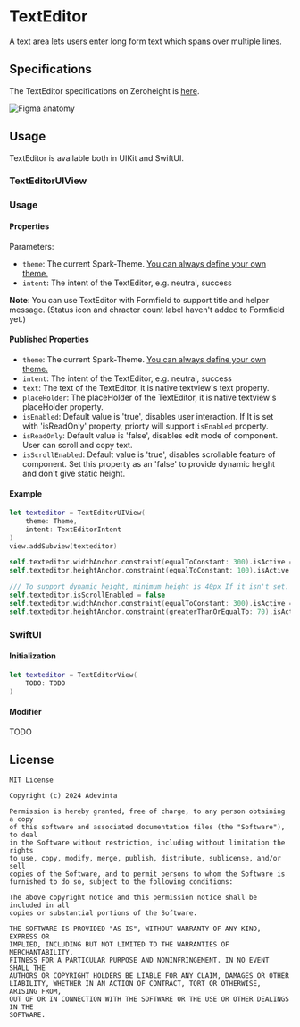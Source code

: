 
# TextEditor

A text area lets users enter long form text which spans over multiple lines.

## Specifications

The TextEditor specifications on Zeroheight is [here](https://spark.adevinta.com/1186e1705/p/365c2e-text-area--text-view).

![Figma anatomy](https://github.com/user-attachments/assets/a62f1e4c-82bb-496f-9429-eada2c7aed93)

## Usage

TextEditor is available both in UIKit and SwiftUI.

### TextEditorUIView

### Usage

#### Properties

Parameters:
* `theme`: The current Spark-Theme. [You can always define your own theme.](https://github.com/adevinta/spark-ios/wiki/Theming#your-own-theming)
* `intent`: The intent of the TextEditor, e.g. neutral, success

**Note**: You can use TextEditor with Formfield to support title and helper message. (Status icon and chracter count label haven't added to Formfield yet.)

#### Published Properties

* `theme`: The current Spark-Theme. [You can always define your own theme.](https://github.com/adevinta/spark-ios/wiki/Theming#your-own-theming)
* `intent`: The intent of the TextEditor, e.g. neutral, success
* `text`: The text of the TextEditor, it is native textview's text property.
* `placeHolder`: The placeHolder of the TextEditor, it is native textview's placeHolder property.
* `isEnabled`: Default value is 'true', disables user interaction. If It is set with 'isReadOnly' property, priorty will support `isEnabled` property. 
* `isReadOnly`: Default value is 'false', disables edit mode of component. User can scroll and copy text.
* `isScrollEnabled`: Default value is 'true', disables scrollable feature of component. Set this property as an 'false' to provide dynamic height and don't give static height.

#### Example

```swift
let texteditor = TextEditorUIView(
    theme: Theme,
    intent: TextEditorIntent
)
view.addSubview(texteditor)

self.texteditor.widthAnchor.constraint(equalToConstant: 300).isActive = true
self.texteditor.heightAnchor.constraint(equalToConstant: 100).isActive = true

/// To support dynamic height, minimum height is 40px If it isn't set. You can change minimum height. 
self.texteditor.isScrollEnabled = false
self.texteditor.widthAnchor.constraint(equalToConstant: 300).isActive = true
self.texteditor.heightAnchor.constraint(greaterThanOrEqualTo: 70).isActive = true
```

### SwiftUI

#### Initialization

```swift
let texteditor = TextEditorView(
    TODO: TODO
)
```

#### Modifier

TODO


## License

```
MIT License

Copyright (c) 2024 Adevinta

Permission is hereby granted, free of charge, to any person obtaining a copy
of this software and associated documentation files (the "Software"), to deal
in the Software without restriction, including without limitation the rights
to use, copy, modify, merge, publish, distribute, sublicense, and/or sell
copies of the Software, and to permit persons to whom the Software is
furnished to do so, subject to the following conditions:

The above copyright notice and this permission notice shall be included in all
copies or substantial portions of the Software.

THE SOFTWARE IS PROVIDED "AS IS", WITHOUT WARRANTY OF ANY KIND, EXPRESS OR
IMPLIED, INCLUDING BUT NOT LIMITED TO THE WARRANTIES OF MERCHANTABILITY,
FITNESS FOR A PARTICULAR PURPOSE AND NONINFRINGEMENT. IN NO EVENT SHALL THE
AUTHORS OR COPYRIGHT HOLDERS BE LIABLE FOR ANY CLAIM, DAMAGES OR OTHER
LIABILITY, WHETHER IN AN ACTION OF CONTRACT, TORT OR OTHERWISE, ARISING FROM,
OUT OF OR IN CONNECTION WITH THE SOFTWARE OR THE USE OR OTHER DEALINGS IN THE
SOFTWARE.
```
